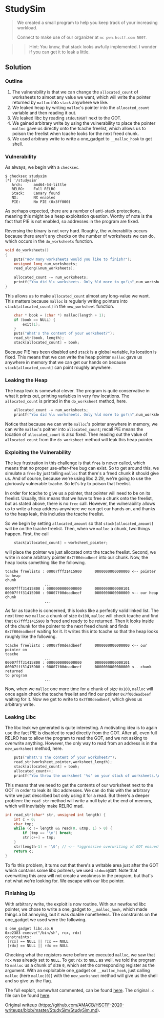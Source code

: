 # StudySim  
> We created a small program to help you keep track of your increasing
> workload.  
>  
> Connect to make use of our organizer at `nc pwn.hsctf.com 5007`.

> > Hint: You know, that stack looks awfully implemented. I wonder if you can
> get it to leak a little.

## Solution

### Outline  
1. The vulnerability is that we can change the `allocated_count` of worksheets to almost any value we want, which will write the pointer returned by `malloc` into `stack` anywhere we like.  
2. We leaked heap by writing `malloc`'s pointer into the `allocated_count` variable and then reading it out.  
3. We leaked libc by reading `stdout@GOT` next to the GOT.  
4. We gained arbitrary write by using the vulnerability to place the pointer `malloc` gave us directly onto the tcache freelist, which allows us to poison the freelist when tcache looks for the next freed chunk.  
5. We used arbitrary write to write a one_gadget to `__malloc_hook` to get shell.

### Vulnerability  
As always, we begin with a `checksec`.  
```  
$ checksec studysim  
[*] '/studysim'  
   Arch:     amd64-64-little  
   RELRO:    Full RELRO  
   Stack:    Canary found  
   NX:       NX enabled  
   PIE:      No PIE (0x3ff000)  
```  
As perhaps expected, there are a number of anti-stack protections, meaning
this might be a heap exploitation question. Worthy of note is the fact that
PIE is not enabled, so addresses in the program are fixed.

Reversing the binary is not very hard. Roughly, the vulnerability occurs
because there aren't any checks on the number of worksheets we can do, which
occurs in the `do_worksheets` function.  
```c  
void do_worksheets()  
{  
	puts("How many worksheets would you like to finish?");  
	unsigned long num_worksheets;  
	read_ulong(&num_worksheets);  
  
	allocated_count -= num_worksheets;  
	printf("You did %lu worksheets. Only %ld more to go!\n",num_worksheets,allocated_count);  
}  
```  
This allows us to make `allocated_count` almost any long-value we want. This
matters because `malloc` is regularly writing pointers into
`stack[allocated_count]` in the `new_worksheet` function.  
```c  
	char * book = (char *) malloc(length + 1);  
	if (book == NULL) {  
		exit(1);  
	}  
	puts("What's the content of your worksheet?");  
	read_str(book, length);  
	stack[allocated_count] = book;  
```  
Because PIE has been disabled and `stack` is a global variable, its location
is fixed. This means that we can write the heap pointer `malloc` gave us
anywhere in memory that we can get our hands on because
`stack[allocated_count]` can point roughly anywhere.

### Leaking the Heap  
The heap leak is somewhat clever. The program is quite conservative in what it
prints out, printing variables in very few locations. The `allocated_count` is
printed in the `do_worksheet` method, here.  
```c  
	allocated_count -= num_worksheets;  
	printf("You did %lu worksheets. Only %ld more to go!\n",num_worksheets,allocated_count);  
```  
Notice that because we can write `malloc`'s pointer anywhere in memory, we can
write `malloc`'s poitner into `allocated_count`; recall PIE means the location
of `allocated_count` is also fixed. Then reading out the value of
`allocated_count` from the `do_worksheet` method will leak this heap pointer.

### Exploiting the Vulnerability  
The key frustration in this challenge is that `free` is never called, which
means that no proper use-after-free bug can exist. So to get around this, we
simulate a `free` by just telling `malloc` that there's a freed chunk it
should give us. And of course, because we're using libc 2.29, we're going to
use the gloriously vulnerable tcache. So let's try to poison that freelist.

In order for tcache to give us a pointer, that pointer will need to be on its
freelist. Usually, this means that we have to free a chunk onto the freelist,
but as stated above, there is no `free` call. However, the vulnerability
allows us to write a heap address anywhere we can get our hands on, and thanks
to the heap leak, this includes the tcache freelist.

So we begin by setting `allocated_amount` so that `stack[allocated_amount]`
will be on the tcache freelist. Then, when we `malloc` a chunk, two things
happen. First, the call  
```c  
	stack[allocated_count] = worksheet_pointer;  
```  
will place the pointer we just allocated onto the tcache freelist. Second, we
write in some arbitrary pointer `0x7f00deadbeef` into our chunk. Now, the heap
looks something like the following.  
```  
tcache freelists : 00007fff31415900      0000000000000000 <-- pointer to heap
chunk  
                  ...  
00007fff31415800 : 0000000000000000      0000000000000101  
00007fff31415900 : 00007f00deadbeef      0000000000000000 <-- our heap chunk  
                  ...  
```  
As far as tcache is concerned, this looks like a perfectly valid linked list.
The next time we `malloc` a chunk of size `0x100`, `malloc` will check tcache
and find that `0x7fff31415900` is freed and ready to be returned. Then it
looks inside of the chunk for the pointer to the next freed chunk and finds
`0x7f00deadbeef` waiting for it. It writes this into tcache so that the heap
looks roughly like the following.  
```  
tcache freelists : 00007f00deadbeef      0000000000000000 <-- our pointer on
tcache  
                  ...  
00007fff31415800 : 0000000000000000      0000000000000101  
00007fff31415900 : 00007f00deadbeef      0000000000000000 <-- chunk returned
to program  
                  ...  
```  
Now, when we `malloc` one more time for a chunk of size `0x100`, `malloc` will
once again check the tcache freelist and find our pointer `0x7f00deadbeef`
waiting for it. Now we get to write to `0x7f00deadbeef`, which gives us
arbitrary write.

### Leaking Libc  
The libc leak we generated is quite interesting. A motivating idea is to again
use the fact PIE is disabled to read directly from the GOT. After all, even
full RELRO has to allow the program to read the GOT, and we not asking to
overwrite anything. However, the only way to read from an address is in the
`new_worksheet` method, here.  
```c  
	puts("What\'s the content of your worksheet?");  
	read_str(worksheet_pointer,worksheet_length);  
	stack[allocated_count] = book;  
	allocated_count++;  
	printf("You throw the worksheet '%s' on your stack of worksheets.\n", book);  
```  
This means that we need to get the contents of our worksheet next to the GOT
in order to leak its libc addresses. We can do this with the arbitrary write
we just described but only using it for a read. But there's a deeper problem:
the `read_str` method will write a null byte at the end of memory, which will
inevitably make RELRO mad.  
```c  
int read_str(char* str, unsigned int length) {  
	int c = 0;  
	char tmp;  
	while (c != length && read(0, &tmp, 1) > 0) {  
		if (tmp == '\n') break;  
		str[c++] = tmp;  
	}  
	str[length-1] = '\0'; // <-- *aggressive overwriting of GOT ensues*  
	return c;  
}  
```  
To fix this problem, it turns out that there's a writable area just after the
GOT which contains some libc poitners; we used `stdout@GOT`. Note that
overwriting this area will not create a weakness in the program, but that's
not what we're looking for. We escape with our libc pointer.

### Finishing Up  
With arbitrary write, the exploit is now routine. With our newfound libc
pointer, we chose to write a one_gadget to `__malloc_hook`, which made things
a bit annoying, but it was doable nonetheless. The constraints on the
one_gadget we used were the following.  
```  
$ one_gadget libc.so.6  
0xe2383 execve("/bin/sh", rcx, rdx)  
constraints:  
 [rcx] == NULL || rcx == NULL  
 [rdx] == NULL || rdx == NULL  
```  
Checking what the registers were before we executed `malloc`, we saw that
`rcx` was already set to `NULL`. To get `rdx` to `NULL` as well, we told the
program to `malloc` us a chunk of size `0`, which set the corresponding
register as the argument. With an exploitable one_gadget on `__malloc_hook`,
just calling `malloc` (here `malloc(0)`) with the `new_worksheet` method will
give us the shell and so give us the flag.

The full exploit, somewhat commented, can be found
[here](/StudySim/studyforce.py). The original `.c` file can be found
[here](/StudySim/studysim.c).

Original writeup
(https://github.com/AMACB/HSCTF-2020-writeups/blob/master/StudySim/StudySim.md).